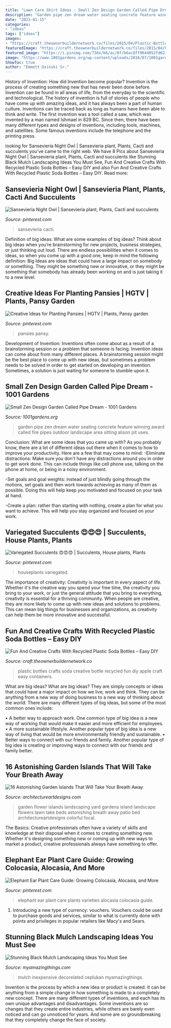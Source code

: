 ```yaml
---
title: "Lawn Care Shirt Ideas : Small Zen Design Garden Called Pipe Dream"
description: "Garden pipe zen dream water seating concrete feature winning award called fire pipes outdoor landscape area sitting alison pit uses"
date: "2023-01-15"
categories:
- "ideas"
tags: ["ideas"]
images:
- "https://craft.theownerbuildernetwork.co/files/2015/04/Plastic-Bottle-Ideas019.jpg"
featuredImage: "https://craft.theownerbuildernetwork.co/files/2015/04/Plastic-Bottle-Ideas019.jpg"
featured_image: "https://i.pinimg.com/736x/b6/ac/8f/b6ac8ff9044052fd621be02f2d91825f.jpg"
image: "https://www.1001gardens.org/wp-content/uploads/2016/07/1001gardens.org-small-zen-design-garden-called-pipe-dream2-728x1091.jpg"
ShowToc: true
author: "Emmett Osinski Sr."
---
```



History of Invention: How did Invention become popular?
Invention is the process of creating something new that has never been done before. Invention can be found in all areas of life, from the everyday to the scientific and technological. The history of invention is full of stories of people who have come up with amazing ideas, and it has always been a part of human culture. Inventions can be traced back as long as humans have been able to think and write. The first invention was a tool called a saw, which was invented by a man named Ishmael in 829 BC. Since then, there have been many different types and designs of inventions, including tools, machines, and satellites. Some famous inventions include the telephone and the printing press.

	

		
looking for Sansevieria Night Owl | Sansevieria plant, Plants, Cacti and succulents you've came to the right web. We have 8 Pics about Sansevieria Night Owl | Sansevieria plant, Plants, Cacti and succulents like Stunning Black Mulch Landscaping Ideas You Must See, Fun And Creative Crafts With Recycled Plastic Soda Bottles – Easy DIY and also Fun And Creative Crafts With Recycled Plastic Soda Bottles – Easy DIY. Read more:
		
    
## Sansevieria Night Owl | Sansevieria Plant, Plants, Cacti And Succulents

<img loading=lazy src="https://i.pinimg.com/736x/b6/ac/8f/b6ac8ff9044052fd621be02f2d91825f.jpg" onerror="this.onerror=null;this.src='https://tse3.mm.bing.net/th?id=OIP.weskniG81gkiuBlnyApGTgHaJ3&amp;pid=15.1';" alt="Sansevieria Night Owl | Sansevieria plant, Plants, Cacti and succulents">

_Source: pinterest.com_

>sansevieria cacti. 

	

Definition of big ideas: What are some examples of big ideas?
Think about big ideas when you’re brainstorming for new projects, business strategies, or just thinking out loud. There are endless possibilities when it comes to ideas, so when you come up with a good one, keep in mind the following definition: 
Big Ideas are ideas that could have a large impact on somebody or something. They might be something new or innovative, or they might be something that somebody has already been working on and is just taking it to a new level.

    
## Creative Ideas For Planting Pansies | HGTV | Plants, Pansy Garden

<img loading=lazy src="https://i.pinimg.com/736x/fd/d1/4f/fdd14f3d81694cc4d1fd9a5f1bc4b062.jpg" onerror="this.onerror=null;this.src='https://tse4.mm.bing.net/th?id=OIP.vIgdBU0W1vTtbmxq8X3VJgHaLH&amp;pid=15.1';" alt="Creative Ideas for Planting Pansies | HGTV | Plants, Pansy garden">

_Source: pinterest.com_

>pansies pansy. 

	

Development of Invention: Inventions often come about as a result of a brainstorming session or a problem that someone is facing.
Invention ideas can come about from many different places. A brainstorming session might be the best place to come up with new ideas, but sometimes a problem needs to be solved in order to get started on developing an invention. Sometimes, a solution is just waiting for someone to stumble upon it.

    
## Small Zen Design Garden Called Pipe Dream - 1001 Gardens

<img loading=lazy src="https://www.1001gardens.org/wp-content/uploads/2016/07/1001gardens.org-small-zen-design-garden-called-pipe-dream2-728x1091.jpg" onerror="this.onerror=null;this.src='https://tse1.mm.bing.net/th?id=OIP.lcalXvPTwAg9fMv-4SoE6gHaLG&amp;pid=15.1';" alt="Small Zen Design Garden Called Pipe Dream - 1001 Gardens">

_Source: 1001gardens.org_

>garden pipe zen dream water seating concrete feature winning award called fire pipes outdoor landscape area sitting alison pit uses. 

	

Conclusion: What are some ideas that you came up with?
As you probably know, there are a lot of different ideas out there when it comes to how to improve your productivity. Here are a few that may come to mind:
-Eliminate distractions: Make sure you don't have any distractions around you in order to get work done. This can include things like cell phone use, talking on the phone at home, or being in a noisy environment.

-Set goals and goal weights: instead of just blindly going through the motions, set goals and then work towards achieving as many of them as possible. Doing this will help keep you motivated and focused on your task at hand.

-Create a plan: rather than starting with nothing, create a plan for what you want to achieve. This will help you stay organized and focused on your work.

    
## Variegated Succulents 😍😍😍 | Succulents, House Plants, Plants

<img loading=lazy src="https://i.pinimg.com/736x/2b/8a/b1/2b8ab1b43a6aeb5fb20874ef74c7fefc--succulents-plants.jpg" onerror="this.onerror=null;this.src='https://tse3.mm.bing.net/th?id=OIP.DcjZKr5YOq5sB5bigtCdLQHaJ3&amp;pid=15.1';" alt="Variegated Succulents 😍😍😍 | Succulents, House plants, Plants">

_Source: pinterest.com_

>houseplants variegated. 

	

The importance of creativity:
Creativity is important in every aspect of life. Whether it's the creative way you spend your free time, the creativity you bring to your work, or just the general attitude that you bring to everything, creativity is essential for a thriving community. When people are creative, they are more likely to come up with new ideas and solutions to problems. This can mean big things for businesses and organizations, as creativity can help them be more innovative and successful.

    
## Fun And Creative Crafts With Recycled Plastic Soda Bottles – Easy DIY

<img loading=lazy src="https://craft.theownerbuildernetwork.co/files/2015/04/Plastic-Bottle-Ideas019.jpg" onerror="this.onerror=null;this.src='https://tse3.mm.bing.net/th?id=OIP.Sz33pJK--vBU3WnRhq0a4QHaE7&amp;pid=15.1';" alt="Fun And Creative Crafts With Recycled Plastic Soda Bottles – Easy DIY">

_Source: craft.theownerbuildernetwork.co_

>plastic bottles crafts soda creative bottle recycled fun diy apple craft easy containers. 

	

What are big ideas?
What are big ideas? They are simply concepts or ideas that could have a major impact on how we live, work and think. They can be anything from a new way of doing business to a new way of thinking about the world.
There are many different types of big ideas, but some of the most common ones include: 

• A better way to approach work. One common type of big idea is a new way of working that would make it easier and more efficient for employees. 
• A more sustainable lifestyle. Another popular type of big idea is a new way of living that would be more environmentally friendly and sustainable. 
• Better ways to connect with our friends and family. Another popular type of big idea is creating or improving ways to connect with our friends and family better.

    
## 16 Astonishing Garden Islands That Will Take Your Breath Away

<img loading=lazy src="https://www.architectureartdesigns.com/wp-content/uploads/2016/05/13-73.jpg" onerror="this.onerror=null;this.src='https://tse2.mm.bing.net/th?id=OIP.L7HiEvKaU2w0HeAWZkxWsQHaFj&amp;pid=15.1';" alt="16 Astonishing Garden Islands That Will Take Your Breath Away">

_Source: architectureartdesigns.com_

>garden flower islands landscaping yard gardens island landscape flowers lawn take beds astonishing breath away patio bed architectureartdesigns colorful focal. 

	

The Basics:
Creative professionals often have a variety of skills and knowledge at their disposal when it comes to creating something new. Whether it's designing something new or coming up with new ways to market a product, creative professionals always have something to offer.

    
## Elephant Ear Plant Care Guide: Growing Colocasia, Alocasia, And More

<img loading=lazy src="https://i.pinimg.com/736x/cf/a0/f6/cfa0f6e5257c955d0127f1da482b281a.jpg" onerror="this.onerror=null;this.src='https://tse1.mm.bing.net/th?id=OIP.K_Lp-J_VAvmf3dPJcEcrYQHaJ4&amp;pid=15.1';" alt="Elephant Ear Plant Care Guide: Growing Colocasia, Alocasia, and More">

_Source: pinterest.com_

>elephant ear plant care plants varieties alocasia colocasia guide. 

	

1. Introducing a new type of currency: vouchers. Vouchers could be used to purchase goods and services, similar to what is currently done with points and privileges in popular retailers like Macy's and Sears. 

    
## Stunning Black Mulch Landscaping Ideas You Must See

<img loading=lazy src="https://myamazingthings.com/wp-content/uploads/2017/05/innovative-landscaping-mulch-ideas-two-mulch-landscaping-types-design-ideas-amp-decors.jpg" onerror="this.onerror=null;this.src='https://tse4.mm.bing.net/th?id=OIP.MAKm19OfrsWGI5dBfgiCiQHaGj&amp;pid=15.1';" alt="Stunning Black Mulch Landscaping Ideas You Must See">

_Source: myamazingthings.com_

>mulch inexpensive decorelated ceplukan myamazingthings. 

	

Invention is the process by which a new idea or product is created. It can be anything from a simple change in how something is made to a completely new concept. There are many different types of inventions, and each has its own unique advantages and disadvantages. Some inventions are so changes that they create entire industries, while others are barely even noticed and can go unnoticed for years. And some are so groundbreaking that they completely change the face of society.

